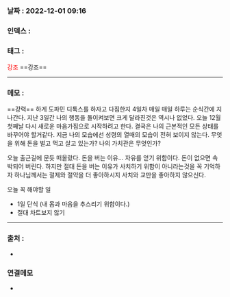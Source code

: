 ### 날짜 :  2022-12-01 09:16

### 인덱스 :

### 태그 :

<span style="color: red">강조</span> ==강조==

----

### 메모 :

==강력== 하게 도파민 디톡스를 하자고 다짐한지 4일차
매일 매일 하루는 순식간에 지나간다.
지난 3일간 나의 행동을 돌이켜보면 크게 달라진것은 역시나 없었다.
오늘 12월 첫째날 다시 새로운 마음가짐으로 시작하려고 한다.
결국은 나의 근본적인 모든 상태를 바꾸어야 할거같다.
지금 나의 모습에선 성령의 열매의 모습이 전혀 보이지 않는다.
무엇을 위해 돈을 벌고 먹고 살고 있는가?
나의 가치관은 무엇인가?

오늘 출근길에 문듯 떠올랐다.
돈을 버는 이유... 자유를 얻기 위함이다. 돈이 없으면 속박되어 버린다.
하지만 절대 돈을 버는 이유가 사치하기 위함이 아니라는것을 꼭 기억하자
하나님께서는 절제와 절약을 더 좋아하시지 사치와 교만을 좋아하지 않으신다.

오늘 꼭 해야할 일
- 1일 단식 (내 몸과 마음을 추스리기 위함이다.)
- 절대 차트보지 않기

----
### 출처 :
-


### 연결메모
-









